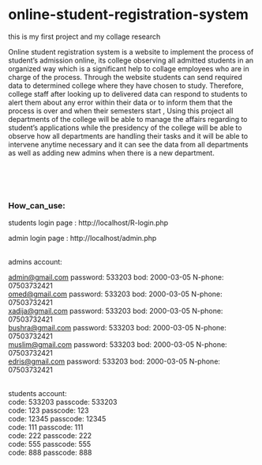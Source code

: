 # online-student-registration-system


this is my first project and my collage research 

Online student registration system is a website to implement the process of student’s admission online, its college observing all admitted students in an organized way which is a significant help to collage employees who are in charge of the process. Through the website students can send required data to determined college where they have chosen to study. Therefore, college staff after looking up to delivered data can respond to students to alert them about any error within their data or to inform them that the process is over and when their semesters start ,  Using this project all departments of the college will be able to manage the affairs regarding to student’s applications while the presidency of the college will be able to observe how all departments are handling their tasks and it will be able to intervene anytime necessary and it can see the data from all departments as well as adding new admins when there is a new department.


<br><br><br>
<h3>How_can_use:</h3>

students login page : http://localhost/R-login.php

admin login page : http://localhost/admin.php


<br>
admins account: 

admin@gmail.com    password: 533203   bod: 2000-03-05   N-phone: 07503732421<br>
omed@gmail.com     password: 533203   bod: 2000-03-05   N-phone: 07503732421<br>
xadija@gmail.com   password: 533203   bod: 2000-03-05   N-phone: 07503732421<br>
bushra@gmail.com   password: 533203   bod: 2000-03-05   N-phone: 07503732421<br>
muslim@gmail.com   password: 533203   bod: 2000-03-05  N-phone: 07503732421<br>
edris@gmail.com    password: 533203   bod: 2000-03-05   N-phone: 07503732421


<br>
students account:<br>
code: 533203  passcode: 533203<br>
code: 123  passcode: 123<br>
code: 12345  passcode: 12345<br>
code: 111  passcode: 111<br>
code: 222  passcode: 222<br>
code: 555  passcode: 555<br>
code: 888  passcode: 888
